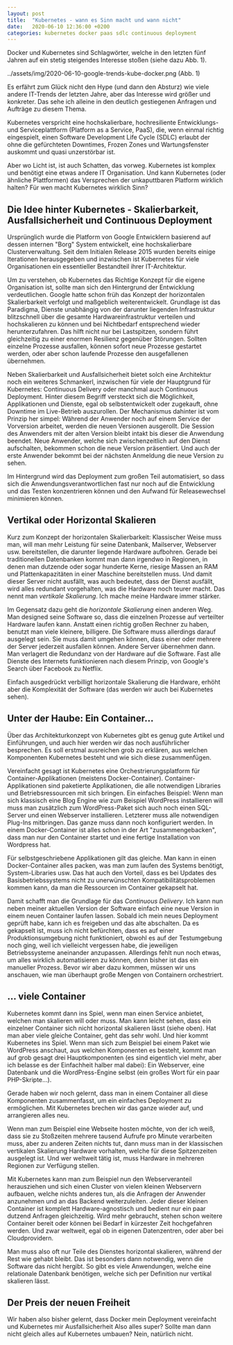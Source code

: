 ```yaml
---
layout: post
title:  "Kubernetes - wann es Sinn macht und wann nicht"
date:   2020-06-10 12:36:00 +0200
categories: kubernetes docker paas sdlc continuous deployment
---
```

Docker und Kubernetes sind Schlagwörter, welche in den letzten fünf Jahren auf ein stetig steigendes Interesse stoßen (siehe dazu Abb. 1).

../assets/img/2020-06-10-google-trends-kube-docker.png
(Abb. 1)

Es erfährt zum Glück nicht den Hype (und dann den Absturz) wie viele andere IT-Trends der letzten Jahre, aber das Interesse wird größer und konkreter. Das sehe ich alleine in den deutlich gestiegenen Anfragen und Aufträge zu diesem Thema.

Kubernetes verspricht eine hochskalierbare, hochresiliente Entwicklungs- und Serviceplattform (Platform as a Service, PaaS), die, wenn einmal richtig eingespielt, einen Software Development Life Cycle (SDLC) erlaubt der ohne die gefürchteten Downtimes, Frozen Zones und Wartungsfenster auskommt und quasi unzerstörbar ist.

Aber wo Licht ist, ist auch Schatten, das vorweg. Kubernetes ist komplex und benötigt eine etwas andere IT Organisation. Und kann Kubernetes (oder ähnliche Plattformen) das Versprechen der unkaputtbaren Platform wirklich halten? Für wen macht Kubernetes wirklich Sinn?

## Die Idee hinter Kubernetes - Skalierbarkeit, Ausfallsicherheit und Continuous Deployment
Ursprünglich wurde die Platform von Google Entwicklern basierend auf dessen internen "Borg" System entwickelt, eine hochskalierbare Clusterverwaltung. Seit dem Initialen Release 2015 wurden bereits einige Iterationen herausgegeben und inzwischen ist Kubernetes für viele Organisationen ein essentieller Bestandteil ihrer IT-Architektur.

Um zu verstehen, ob Kubernetes das Richtige Konzept für die eigene Organisation ist, sollte man sich den Hintergrund der Entwicklung verdeutlichen. Google hatte schon früh das Konzept der horizontalen Skalierbarkeit verfolgt und maßgeblich weiterentwickelt. Grundlage ist das Paradigma, Dienste unabhängig von der darunter liegenden Infrastruktur blitzschnell über die gesamte Hardwareinfrastruktur verteilen und hochskalieren zu können und bei Nichtbedarf entsprechend wieder herunterzufahren. Das hilft nicht nur bei Lastspitzen, sondern führt gleichzeitig zu einer enormen Resilienz gegenüber Störungen. Sollten einzelne Prozesse ausfallen, können sofort neue Prozesse gestartet werden, oder aber schon laufende Prozesse den ausgefallenen übernehmen.

Neben Skalierbarkeit und Ausfallsicherheit bietet solch eine Architektur noch ein weiteres Schmankerl, inzwischen für viele der Hauptgrund für Kubernetes: Continuous Delivery oder manchmal auch Continuous Deployment. Hinter diesem Begriff versteckt sich die Möglichkeit, Applikationen und Dienste, egal ob selbstentwickelt oder zugekauft, ohne Downtime im Live-Betrieb auszurollen. Der Mechanismus dahinter ist vom Prinzip her simpel: Während der Anwender noch auf einem Service der Vorversion arbeitet, werden die neuen Versionen ausgerollt. Die Session des Anwenders mit der alten Version bleibt intakt bis dieser die Anwendung beendet. Neue Anwender, welche sich zwischenzeitlich auf den Dienst aufschalten, bekommen schon die neue Version präsentiert. Und auch der erste Anwender bekommt bei der nächsten Anmeldung die neue Version zu sehen.

Im Hintergrund wird das Deployment zum großen Teil automatisiert, so dass sich die Anwendungsverantwortlichen fast nur noch auf die Entwicklung und das Testen konzentrieren können und den Aufwand  für Releasewechsel minimieren können.




## Vertikal oder Horizontal Skalieren
Kurz zum Konzept der horizontalen Skalierbarkeit: Klassischer Weise muss man, will man mehr Leistung für seine Datenbank, Mailserver, Webserver usw. bereitstellen, die darunter liegende Hardware aufbohren. Gerade bei traditionellen Datenbanken kommt man dann irgendwo in Regionen, in denen man dutzende oder sogar hunderte Kerne, riesige Massen an RAM und Plattenkapazitäten in einer Maschine bereitstellen muss. Und damit dieser Server nicht ausfällt, was auch bedeutet, dass der Dienst ausfällt, wird alles redundant vorgehalten, was die Hardware noch teurer macht. Das nennt man *vertikale Skalierung*. Ich mache meine Hardware immer stärker.

Im Gegensatz dazu geht die *horizontale Skalierung* einen anderen Weg. Man designed seine Software so, dass die einzelnen Prozesse auf verteilter Hardware laufen kann. Anstatt einen richtig großen Rechner zu haben, benutzt man viele kleinere, billigere. Die Software muss allerdings darauf ausgelegt sein. Sie muss damit umgehen können, dass einer oder mehrere der Server jederzeit ausfallen können. Andere Server übernehmen dann. Man verlagert die Redundanz von der Hardware auf die Software. Fast alle Dienste des Internets funktionieren nach diesem Prinzip, von Google's Search über Facebook zu Netflix.

Einfach ausgedrückt verbilligt horizontale Skalierung die Hardware, erhöht aber die Komplexität der Software (das werden wir auch bei Kubernetes sehen).

## Unter der Haube: Ein Container...
Über das Architekturkonzept von Kubernetes gibt es genug gute Artikel und Einführungen, und auch hier werden wir das noch ausführlicher besprechen. Es soll erstmal ausreichen grob zu erklären, aus welchen Komponenten Kubernetes besteht und wie sich diese zusammenfügen.

Vereinfacht gesagt ist Kubernetes eine Orchestrierungsplatform für Container-Applikationen (meistens Docker-Container). Container-Applikationen sind paketierte Applikationen, die alle notwendigen Libraries und Betriebsressourcen mit sich bringen. Ein einfaches Beispiel: Wenn man sich klassisch eine Blog Engine wie zum Beispiel WordPress installieren will muss man zusätzlich zum WordPress-Paket sich auch noch einen SQL-Server und einen Webserver installieren. Letzterer muss alle notwendigen Plug-Ins mitbringen. Das ganze muss dann noch konfiguriert werden. In einem Docker-Container ist alles schon in der Art "zusammengebacken", dass man nur den Container startet und eine fertige Installation von Wordpress hat.

Für selbstgeschriebene Applikationen gilt das gleiche. Man kann in einen Docker-Container alles packen, was man zum laufen des Systems benötigt, System-Libraries usw. Das hat auch den Vorteil, dass es bei Updates des Basisbetriebssystems nicht zu unerwünschten Kompatibilitätsproblemen kommen kann, da man die Ressourcen im Container gekapselt hat.

Damit schafft man die Grundlage für das *Continuous Delivery*. Ich kann nun neben meiner aktuellen Version der Software einfach eine neue Version in einem neuen Container laufen lassen. Sobald ich mein neues Deployment geprüft habe, kann ich es freigeben und das alte abschalten. Da es gekapselt ist, muss ich nicht befürchten, dass es auf einer Produktionsumgebung nicht funktioniert, obwohl es auf der Testumgebung noch ging, weil ich vielleicht vergessen habe, die jeweiligen Betriebssysteme aneinander anzupassen. Allerdings fehlt nun noch etwas, um alles wirklich automatisieren zu können, denn bisher ist das ein manueller Prozess. Bevor wir aber dazu kommen, müssen wir uns anschauen, wie man überhaupt große Mengen von Containern orchestriert.

## ... viele Container
Kubernetes kommt dann ins Spiel, wenn man einen Service anbietet, welchen man skalieren will oder muss. Man kann leicht sehen, dass ein einzelner Container sich nicht horizontal skalieren lässt (siehe oben). Hat man aber viele gleiche Container, geht das sehr wohl. Und hier kommt Kubernetes ins Spiel. Wenn man sich zum Beispiel bei einem Paket wie WordPress anschaut, aus welchen Komponenten es besteht, kommt man auf grob gesagt drei Hauptkomponenten (es sind eigentlich viel mehr, aber ich belasse es der Einfachheit halber mal dabei): Ein Webserver, eine Datenbank und die WordPress-Engine selbst (ein großes Wort für ein paar PHP-Skripte...).

Gerade haben wir noch gelernt, dass man in einem Container all diese Komponenten zusammenfasst, um ein einfaches Deployment zu ermöglichen. Mit Kubernetes brechen wir das ganze wieder auf, und arrangieren alles neu.

Wenn man zum Beispiel eine Webseite hosten möchte, von der ich weiß, dass sie zu Stoßzeiten mehrere tausend Aufrufe pro Minute verarbeiten muss, aber zu anderen Zeiten nichts tut, dann muss man in der klassischen vertikalen Skalierung Hardware vorhalten, welche für diese Spitzenzeiten ausgelegt ist. Und wer weltweit tätig ist, muss Hardware in mehreren Regionen zur Verfügung stellen.

Mit Kubernetes kann man zum Beispiel nun den Webserveranteil herausziehen und sich einen Cluster von vielen kleinen Webservern aufbauen, welche nichts anderes tun, als die Anfragen der Anwender anzunehmen und an das Backend weiterzuleiten. Jeder dieser kleinen Container ist komplett Hardware-agnostisch und bedient nur ein paar dutzend Anfragen gleichzeitig. Wird mehr gebraucht, stehen schon weitere Container bereit oder können bei Bedarf in kürzester Zeit hochgefahren werden. Und zwar weltweit, egal ob in eigenen Datenzentren, oder aber bei Cloudprovidern.

Man muss also oft nur Teile des Dienstes horizontal skalieren, während der Rest wie gehabt bleibt. Das ist besonders dann notwendig, wenn die Software das nicht hergibt. So gibt es viele Anwendungen, welche eine relationale Datenbank benötigen, welche sich per Definition nur vertikal skalieren lässt.

## Der Preis der neuen Freiheit
Wir haben also bisher gelernt, dass Docker mein Deployment vereinfacht und Kubernetes mir Ausfallsicherheit 
Also alles super? Sollte man dann nicht gleich alles auf Kubernetes umbauen? Nein, natürlich nicht. 